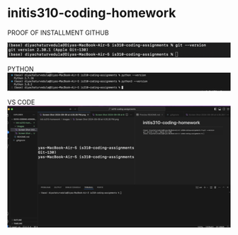 # initis310-coding-homework
PROOF OF INSTALLMENT
GITHUB  

![](images/git-version.png)

PYTHON 
![](images/python-version.png)

VS CODE
![](images/Vs-Version.png)




